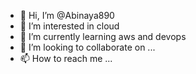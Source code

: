 - 👋 Hi, I’m @Abinaya890
- 👀 I’m interested in cloud
- 🌱 I’m currently learning aws and devops
- 💞️ I’m looking to collaborate on ...
- 📫 How to reach me ...

<!---
Abinaya890/Abinaya890 is a ✨ special ✨ repository because its `README.md` (this file) appears on your GitHub profile.
You can click the Preview link to take a look at your changes.
--->
